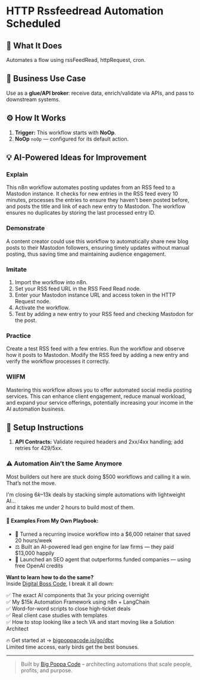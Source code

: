 # HTTP Rssfeedread Automation Scheduled
  ## 🚀 What It Does
  Automates a flow using rssFeedRead, httpRequest, cron.
  
  ## 💼 Business Use Case
  Use as a **glue/API broker**: receive data, enrich/validate via APIs, and pass to downstream systems.
  
  ## ⚙️ How It Works
  1. **Trigger:** This workflow starts with **NoOp**.
  2. **NoOp** `noOp` — configured for its default action.
  
  ## 💡 AI-Powered Ideas for Improvement
  ### Explain
This n8n workflow automates posting updates from an RSS feed to a Mastodon instance. It checks for new entries in the RSS feed every 10 minutes, processes the entries to ensure they haven't been posted before, and posts the title and link of each new entry to Mastodon. The workflow ensures no duplicates by storing the last processed entry ID.

### Demonstrate
A content creator could use this workflow to automatically share new blog posts to their Mastodon followers, ensuring timely updates without manual posting, thus saving time and maintaining audience engagement.

### Imitate
1. Import the workflow into n8n.
2. Set your RSS feed URL in the RSS Feed Read node.
3. Enter your Mastodon instance URL and access token in the HTTP Request node.
4. Activate the workflow.
5. Test by adding a new entry to your RSS feed and checking Mastodon for the post.

### Practice
Create a test RSS feed with a few entries. Run the workflow and observe how it posts to Mastodon. Modify the RSS feed by adding a new entry and verify the workflow processes it correctly.

### WIIFM
Mastering this workflow allows you to offer automated social media posting services. This can enhance client engagement, reduce manual workload, and expand your service offerings, potentially increasing your income in the AI automation business.
  
  ## 🔧 Setup Instructions
  1. **API Contracts:** Validate required headers and 2xx/4xx handling; add retries for 429/5xx.
  
### ⚠️ Automation Ain’t the Same Anymore

Most builders out here are stuck doing $500 workflows and calling it a win.  
That’s not the move.  

I'm closing $6k–$13k deals by stacking simple automations with lightweight AI...  
and it takes me under 2 hours to build most of them.

#### 🧠 Examples From My Own Playbook:
- 🔁 Turned a recurring invoice workflow into a $6,000 retainer that saved 20 hours/week  
- ⚖️ Built an AI-powered lead gen engine for law firms — they paid $13,000 happily  
- 🚀 Launched an SEO agent that outperforms funded companies — using free OpenAI credits  

**Want to learn how to do the same?**  
Inside [Digital Boss Code](https://bigpoppacode.io/go/dbc), I break it all down:

✅ The exact AI components that 3x your pricing overnight  
✅ My $15k Automation Framework using n8n + LangChain  
✅ Word-for-word scripts to close high-ticket deals  
✅ Real client case studies with templates  
✅ How to stop looking like a tech VA and start moving like a Solution Architect  

🔥 Get started at → [bigpoppacode.io/go/dbc](https://bigpoppacode.io/go/dbc)  
Limited time access, early birds get the best bonuses.

---
> Built by [Big Poppa Code](https://bigpoppacode.io) – architecting automations that scale people, profits, and purpose.
  